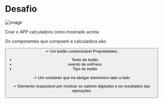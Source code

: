 # Desafio
![image](https://user-images.githubusercontent.com/69127474/219480330-ab520a9d-c41f-4638-bdb9-eb2642aa25f0.png)

Criar o APP calculadora como mostrado acima:

Os componentes que compoem a calculadora são:

*<Button />* -> Um botão customizável
Propriedades:
- Texto do botão
- evento de onPress
- Tipo do botão

*<Row />* -> Um container que irá abrigar elementos lado a lado

*<Display />* -> Elemento resposável por mostrar os valores digitados e os resultados das operações
